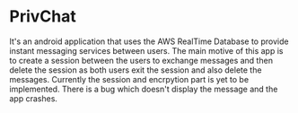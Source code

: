 # PrivChat
It's an android application that uses the AWS RealTime Database to provide instant messaging services between users.
The main motive of this app is to create a session between the users to exchange messages and then delete the session as both users exit the session and also delete the messages.
Currently the session and encrpytion part is yet to be implemented.
There is a bug which doesn't display the message and the app crashes.
